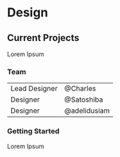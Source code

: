 # Design

## Current Projects

Lorem Ipsum

### Team

|               |              |
| ------------- | ------------ |
| Lead Designer | @Charles     |
| Designer      | @Satoshiba   |
| Designer      | @adelidusiam |

### Getting Started

Lorem Ipsum
